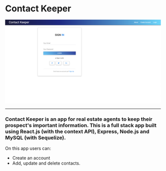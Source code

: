 # Contact Keeper

![App Logo](client/img/crm.png)

---

### Contact Keeper is an app for real estate agents to keep their prospect's important information. This is a full stack app built using React.js (with the context API), Express, Node.js and MySQL (with Sequelize).

On this app users can:

-   Create an account
-   Add, update and delete contacts.
